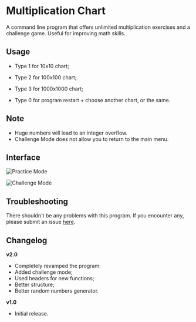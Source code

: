 # Multiplication Chart
A command line program that offers unlimited multiplication exercises and a challenge game. Useful for improving math skills.

## Usage
- Type 1 for 10x10 chart;

- Type 2 for 100x100 chart;

- Type 3 for 1000x1000 chart;

- Type 0 for program restart + choose another chart, or the same.

## Note
-  Huge numbers will lead to an integer overflow.
-  Challenge Mode does not allow you to return to the main menu.

## Interface
![Practice Mode](https://github.com/user-attachments/assets/4ae1a32a-eaf0-4006-8f32-11b31b2774fc)

![Challenge Mode](https://github.com/user-attachments/assets/b345ed31-aace-493d-ba35-b0adcc6e9fa0)



## Troubleshooting
There shouldn't be any problems with this program. If you encounter any, please submit an issue [here](https://github.com/Kevin4e/MultiplicationChart/issues).

## Changelog
**v2.0**
-  Completely revamped the program:
  -  Added challenge mode;
  -  Used headers for new functions;
  -  Better structure;
  -  Better random numbers generator.

**v1.0**
-  Initial release.

